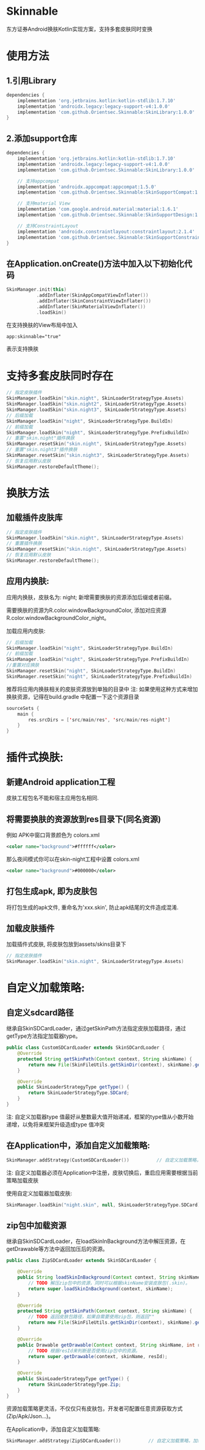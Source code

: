 # Skinnable
东方证券Android换肤Kotlin实现方案，支持多套皮肤同时变换

# 使用方法
## 1.引用Library
``` groovy
dependencies {
    implementation 'org.jetbrains.kotlin:kotlin-stdlib:1.7.10'
    implementation 'androidx.legacy:legacy-support-v4:1.0.0'
    implementation 'com.github.Orientsec.Skinnable:SkinLibrary:1.0.0'
}
```
## 2.添加support仓库 
``` groovy
dependencies {
    implementation 'org.jetbrains.kotlin:kotlin-stdlib:1.7.10'
    implementation 'androidx.legacy:legacy-support-v4:1.0.0'
    implementation 'com.github.Orientsec.Skinnable:SkinLibrary:1.0.0'

    // 支持appcompat
    implementation 'androidx.appcompat:appcompat:1.5.0'
    implementation 'com.github.Orientsec.Skinnable:SkinSupportCompat:1.0.0'

    // 支持material View
    implementation 'com.google.android.material:material:1.6.1'
    implementation 'com.github.Orientsec.Skinnable:SkinSupportDesign:1.0.0'

    // 支持ConstraintLayout
    implementation 'androidx.constraintlayout:constraintlayout:2.1.4'
    implementation 'com.github.Orientsec.Skinnable:SkinSupportConstraintLayout:1.0.0'
}
```
## 在Application.onCreate()方法中加入以下初始化代码
``` kotlin
SkinManager.init(this)
           .addInflater(SkinAppCompatViewInflater())
           .addInflater(SkinConstraintViewInflater())
           .addInflater(SkinMaterialViewInflater())
           .loadSkin() 
```
在支持换肤的View布局中加入
``` xml
app:skinnable="true"
```
表示支持换肤

# 支持多套皮肤同时存在
``` kotlin
// 指定皮肤插件
SkinManager.loadSkin("skin.night", SkinLoaderStrategyType.Assets)
SkinManager.loadSkin("skin.night2", SkinLoaderStrategyType.Assets)
SkinManager.loadSkin("skin.night3", SkinLoaderStrategyType.Assets)
// 后缀加载
SkinManager.loadSkin("night", SkinLoaderStrategyType.BuildIn)
// 前缀加载
SkinManager.loadSkin("night", SkinLoaderStrategyType.PrefixBuildIn)
// 重置"skin.night"插件换肤
SkinManager.resetSkin("skin.night", SkinLoaderStrategyType.Assets)
// 重置"skin.night3"插件换肤
SkinManager.resetSkin("skin.night3", SkinLoaderStrategyType.Assets)
// 恢复应用默认皮肤
SkinManager.restoreDefaultTheme();
```
# 换肤方法
## 加载插件皮肤库
``` kotlin
// 指定皮肤插件
SkinManager.loadSkin("skin.night", SkinLoaderStrategyType.Assets)
// 重置插件换肤
SkinManager.resetSkin("skin.night", SkinLoaderStrategyType.Assets)
// 恢复应用默认皮肤
SkinManager.restoreDefaultTheme();
```
## 应用内换肤:
应用内换肤，皮肤名为: night; 新增需要换肤的资源添加后缀或者前缀。

需要换肤的资源为R.color.windowBackgroundColor, 添加对应资源R.color.windowBackgroundColor_night。

加载应用内皮肤:
``` kotlin
// 后缀加载
SkinManager.loadSkin("night", SkinLoaderStrategyType.BuildIn)
// 前缀加载
SkinManager.loadSkin("night", SkinLoaderStrategyType.PrefixBuildIn)
//重置对应换肤
SkinManager.resetSkin("night", SkinLoaderStrategyType.BuildIn)
SkinManager.resetSkin("night", SkinLoaderStrategyType.PrefixBuildIn)
```
推荐将应用内换肤相关的皮肤资源放到单独的目录中
注: 如果使用这种方式来增加换肤资源，记得在build.gradle 中配置一下这个资源目录 
``` kotlin
sourceSets {
    main {
        res.srcDirs = ['src/main/res', 'src/main/res-night']
    }
}
```
# 插件式换肤:
## 新建Android application工程
皮肤工程包名不能和宿主应用包名相同.
## 将需要换肤的资源放到res目录下(同名资源)
例如 APK中窗口背景颜色为
colors.xml
``` xml
<color name="background">#ffffff</color>
```
那么夜间模式你可以在skin-night工程中设置
colors.xml
``` xml
<color name="background">#000000</color>
```
## 打包生成apk, 即为皮肤包
将打包生成的apk文件, 重命名为'xxx.skin', 防止apk结尾的文件造成混淆.

## 加载皮肤插件
加载插件式皮肤, 将皮肤包放到assets/skins目录下
``` kotlin
// 指定皮肤插件
SkinManager.loadSkin("skin.night", SkinLoaderStrategyType.Assets)
```
# 自定义加载策略:
## 自定义sdcard路径
继承自SkinSDCardLoader，通过getSkinPath方法指定皮肤加载路径，通过getType方法指定加载器type。
``` java
public class CustomSDCardLoader extends SkinSDCardLoader {
    @Override
    protected String getSkinPath(Context context, String skinName) {
        return new File(SkinFileUtils.getSkinDir(context), skinName).getAbsolutePath();
    }

    @Override
    public SkinLoaderStrategyType getType() {
        return SkinLoaderStrategyType.SDCard;
    }
}
```
注: 自定义加载器type 值最好从整数最大值开始递减，框架的type值从小数开始递增，以免将来框架升级造成type 值冲突

## 在Application中，添加自定义加载策略:
``` kotlin
SkinManager.addStrategy(CustomSDCardLoader())          // 自定义加载策略，指定SDCard路径
```
注: 自定义加载器必须在Application中注册，皮肤切换后，重启应用需要根据当前策略加载皮肤

使用自定义加载器加载皮肤:
``` kotlin
SkinManager.loadSkin("night.skin", null, SkinLoaderStrategyType.SDCard)
```
## zip包中加载资源
继承自SkinSDCardLoader，在loadSkinInBackground方法中解压资源，在getDrawable等方法中返回加压后的资源。
``` java
public class ZipSDCardLoader extends SkinSDCardLoader {

    @Override
    public String loadSkinInBackground(Context context, String skinName) {
        // TODO 解压zip包中的资源，同时可以根据skinName安装皮肤包(.skin)。
        return super.loadSkinInBackground(context, skinName);
    }

    @Override
    protected String getSkinPath(Context context, String skinName) {
        // TODO 返回皮肤包路径，如果自需要使用zip包，则返回""
        return new File(SkinFileUtils.getSkinDir(context), skinName).getAbsolutePath();
    }

    @Override
    public Drawable getDrawable(Context context, String skinName, int resId) {
        // TODO 根据resId来判断是否使用zip包中的资源。
        return super.getDrawable(context, skinName, resId);
    }

    @Override
    public SkinLoaderStrategyType getType() {
        return SkinLoaderStrategyType.Zip;
    }
}
```
资源加载策略更灵活，不仅仅只有皮肤包，开发者可配置任意资源获取方式(Zip/Apk/Json...)。

在Application中，添加自定义加载策略:
``` kotlin
SkinManager.addStrategy(ZipSDCardLoader())          // 自定义加载策略，加载zip包中的资源
```